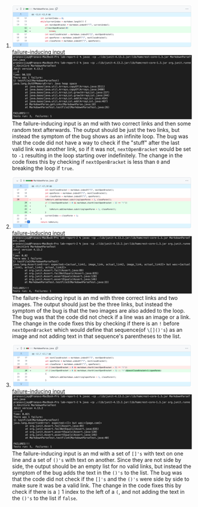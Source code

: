 1. ![Image](Lab2-2.png)[failure-inducing input](test-file2.md)![Image](Lab2-1.png) The failure-inducing input is an md with two correct links and then some random text afterwards. The output should be just the two links, but instead the symptom of the bug shows as an infinite loop. The bug was that the code did not have a way to check if the "stuff" after the last valid link was another link, so if it was not, `nextOpenBracket` would be set to `-1` resulting in the loop starting over indefinitely. The change in the code fixes this by checking if `nextOpenBracket` is less than `0` and breaking the loop if `true`.

2. ![Image](Lab2-4.png)[failure-inducing input](test-file3.md)![Image](Lab2-3.png) The failure-inducing input is an md with three correct links and two images. The output should just be the three links, but instead the symptom of the bug is that the two images are also added to the loop. The bug was that the code did not check if a line was an image or a link. The change in the code fixes this by checking if there is an `!` before `nextOpenBracket` which would define that sequence(of `\[]()'s`) as an image and not adding text in that sequence's parentheses to the list.

3. ![Image](Lab2-6.png)[failure-inducing input](test-file5.md)![Image](Lab2-5.png)
The failure-inducing input is an md with a set of `[]'s` with text on one line and a set of `()'s` with text on another. Since they are not side by side, the output should be an empty list for no valid links, but instead the symptom of the bug adds the text in the `()'s` to the list. The bug was that the code did not check if the `[]'s` and the `()'s` were side by side to make sure it was be a valid link. The change in the code fixes this by check if there is a `]` 1 index to the left of a `(`, and not adding the text in the `()'s` to the list if `false`.